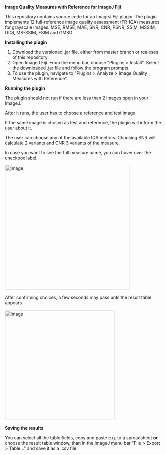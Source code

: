**Image Quality Measures with Reference for ImageJ Fiji**

This repository contains source code for an ImageJ Fiji plugin. The plugin implements 12 full-reference image quality assessment (FR-IQA) measures for grayscale images:
MSE, RMSE, MAE, SNR, CNR, PSNR, SSIM, MSSIM, UIQI, MS-SSIM, FSIM and GMSD.


**Installing the plugin**

1. Download the versioned .jar file, either from master branch or realeses of this repository.
2. Open ImageJ Fiji. From the menu bar, choose "Plugins > Install". Select the downloaded .jar file and follow the program prompts.
3. To use the plugin, navigate to "Plugins > Analyze > Image Quality Measures with Reference".

**Running the plugin**

The plugin should not run if there are less than 2 images open in your ImageJ.

After it runs, the user has to choose a reference and test image.

If the same image is chosen as test and reference, the plugin will inform the user about it.

The user can choose any of the available IQA metrics.
Choosing SNR will calculate 2 variants and CNR 3 variants of the measure.

In case you want to see the full measure name, you can hover over the checkbox label.

<img height="400" alt="image" align="center" src="https://github.com/user-attachments/assets/4dd33508-f493-4851-8384-0bdaec4103b5" />
<br></br>
After confirming choices, a few seconds may pass until the result table appears.
<br></br>
<img height="350" alt="image" align="center" src="https://github.com/user-attachments/assets/e577e95e-c785-4531-ad6f-3cfabdddaa34" />
<br></br>
<b>Saving the results</b>

You can select all the table fields, copy and paste e.g. to a spreadsheet **or** choose the result table window, than in the ImageJ menu bar "File > Export > Table..." and save it as a .csv file.

